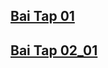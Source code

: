 ## [Bai Tap 01](https://colab.research.google.com/drive/1so9ma3UNF5u3i5py1SO7MFAqUC7vxP7v?usp=sharing) 
## [Bai Tap 02_01](https://colab.research.google.com/drive/1k4ZpsAFK_qormIO4skCVxAhuxvbVANW-?usp=sharing) 
